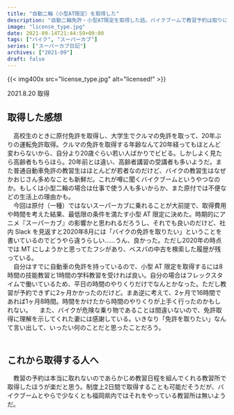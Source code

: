 ```yaml
---
title: "自動二輪（小型AT限定）を取得した"
description: "自動二輪免許・小型AT限定を取得した話。バイクブームで教習予約は取りにくいが、合計9時間の教習で取得可能なので時間を調整すれば可能だった。家族の理解もありがたかった。"
image: "license_type.jpg"
date: 2021-09-14T21:44:59+09:00
tags: ["バイク", "スーパーカブ"]
series: ["スーパーカブ日記"]
archives: ["2021-09"]
draft: false
---
```


{{< img400x src="license_type.jpg" alt="licensed!" >}}

2021.8.20 取得  
  

## 取得した感想

　高校生のときに原付免許を取得し、大学生でクルマの免許を取って、20年ぶりの運転免許取得。クルマの免許を取得する年齢なんて20年経ってもほとんど変わらないから、自分より20歳ぐらい若い人ばかりでビビる。しかしよく見たら高齢者もちらほら。20年前とは違い、高齢者講習の受講者も多いようだ。また普通自動車免許の教習生はほとんどが若者なのだけど、バイクの教習生はなぜかおじさん多めなことも新鮮だ。これが噂に聞くバイクブームというやつなのか。もしくは小型二輪の場合は仕事で使う人も多いからか、また原付では不便などの生活上の理由かも。  
　今回は原付（一種）ではないスーパーカブに乗れることが大前提で、取得費用や時間を考えた結果、最低限の条件を満たす小型 AT 限定に決めた。時期的にアニメ『スーパーカブ』の影響かと思われるだろうし、それでも良いのだけど、社内 Slack を見返すと2020年8月には「バイクの免許を取りたい」ということを書いているのでどうやら違うらしい……うん、良かった。ただし2020年の時点では MT にしようかと思ってたフシがあり、ベスパの中古を検索した履歴が残っている。  
　自分はすでに自動車の免許を持っているので、小型 AT 限定を取得するには8時間の技能教習と1時間の学科教習を受ければ良い。自分の場合はフレックスタイムで働いているため、平日の時間のやりくりだけでなんとかなった。ただし教習が予約できずに2ヶ月かかったのだけど。まあ逆に考えて、2ヶ月で16時間であれば1ヶ月8時間。時間をかけたから時間のやりくりが上手く行ったのかもしれない。
　また、バイクが危険な乗り物であることは間違いないので、免許取得に理解を示してくれた妻には感謝している。いきなり「免許を取りたい」なんて言い出して、いったい何のことだと思ったことだろう。  
　

## これから取得する人へ

　教習の予約は本当に取れないのであらかじめ教習日程を組んでくれる教習所で取得したほうが楽だと思う。制度上2日間で取得することも可能だそうだが、バイクブームとやらで少なくとも福岡県内ではそれをやっている教習所は無いようだ。
